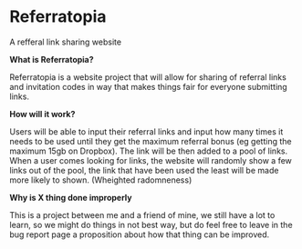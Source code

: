 # Referratopia
A refferal link sharing website

**What is Referratopia?**

Referratopia is a website project that will allow for sharing of referral links and invitation codes in way that makes things fair for everyone submitting links.

**How will it work?**

Users will be able to input their referral links and input how many times it needs to be used until they get the maximum referral bonus (eg getting the maximum 15gb on Dropbox). The link will be then added to a pool of links. When a user comes looking for links, the website will randomly show a few links out of the pool, the link that have been used the least will be made more likely to shown. (Wheighted radomneness)

**Why is X thing done improperly**

This is a project between me and a friend of mine, we still have a lot to learn, so we might do things in not best way, but do feel free to leave in the bug report page a proposition about how that thing can be improved.
